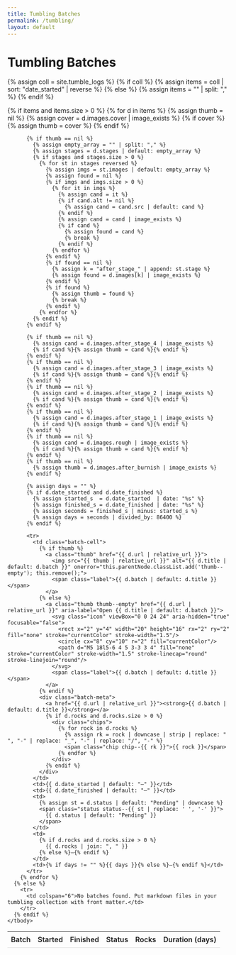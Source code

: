 ```yaml
---
title: Tumbling Batches
permalink: /tumbling/
layout: default
---
```


# Tumbling Batches

{% assign coll = site.tumble_logs %}
{% if coll %}
  {% assign items = coll | sort: "date_started" | reverse %}
{% else %}
  {% assign items = "" | split: "," %}
{% endif %}

<div class="tumble-index">
  <table class="nice-table">
    <thead>
      <tr>
        <th>Batch</th>
        <th>Started</th>
        <th>Finished</th>
        <th>Status</th>
        <th>Rocks</th>
        <th>Duration (days)</th>
      </tr>
    </thead>
    <tbody>
      {% if items and items.size > 0 %}
        {% for d in items %}
          {% assign thumb = nil %}
          {% assign cover = d.images.cover | image_exists %}
          {% if cover %}
            {% assign thumb = cover %}
          {% endif %}

          {% if thumb == nil %}
            {% assign empty_array = "" | split: "," %}
            {% assign stages = d.stages | default: empty_array %}
            {% if stages and stages.size > 0 %}
              {% for st in stages reversed %}
                {% assign imgs = st.images | default: empty_array %}
                {% assign found = nil %}
                {% if imgs and imgs.size > 0 %}
                  {% for it in imgs %}
                    {% assign cand = it %}
                    {% if cand.alt != nil %}
                      {% assign cand = cand.src | default: cand %}
                    {% endif %}
                    {% assign cand = cand | image_exists %}
                    {% if cand %}
                      {% assign found = cand %}
                      {% break %}
                    {% endif %}
                  {% endfor %}
                {% endif %}
                {% if found == nil %}
                  {% assign k = "after_stage_" | append: st.stage %}
                  {% assign found = d.images[k] | image_exists %}
                {% endif %}
                {% if found %}
                  {% assign thumb = found %}
                  {% break %}
                {% endif %}
              {% endfor %}
            {% endif %}
          {% endif %}

          {% if thumb == nil %}
            {% assign cand = d.images.after_stage_4 | image_exists %}
            {% if cand %}{% assign thumb = cand %}{% endif %}
          {% endif %}
          {% if thumb == nil %}
            {% assign cand = d.images.after_stage_3 | image_exists %}
            {% if cand %}{% assign thumb = cand %}{% endif %}
          {% endif %}
          {% if thumb == nil %}
            {% assign cand = d.images.after_stage_2 | image_exists %}
            {% if cand %}{% assign thumb = cand %}{% endif %}
          {% endif %}
          {% if thumb == nil %}
            {% assign cand = d.images.after_stage_1 | image_exists %}
            {% if cand %}{% assign thumb = cand %}{% endif %}
          {% endif %}
          {% if thumb == nil %}
            {% assign cand = d.images.rough | image_exists %}
            {% if cand %}{% assign thumb = cand %}{% endif %}
          {% endif %}
          {% if thumb == nil %}
            {% assign thumb = d.images.after_burnish | image_exists %}
          {% endif %}

          {% assign days = "" %}
          {% if d.date_started and d.date_finished %}
            {% assign started_s  = d.date_started  | date: "%s" %}
            {% assign finished_s = d.date_finished | date: "%s" %}
            {% assign seconds = finished_s | minus: started_s %}
            {% assign days = seconds | divided_by: 86400 %}
          {% endif %}

          <tr>
            <td class="batch-cell">
              {% if thumb %}
                <a class="thumb" href="{{ d.url | relative_url }}">
                  <img src="{{ thumb | relative_url }}" alt="{{ d.title | default: d.batch }}" onerror="this.parentNode.classList.add('thumb--empty'); this.remove();">
                  <span class="label">{{ d.batch | default: d.title }}</span>
                </a>
              {% else %}
                <a class="thumb thumb--empty" href="{{ d.url | relative_url }}" aria-label="Open {{ d.title | default: d.batch }}">
                  <svg class="icon" viewBox="0 0 24 24" aria-hidden="true" focusable="false">
                    <rect x="2" y="4" width="20" height="16" rx="2" ry="2" fill="none" stroke="currentColor" stroke-width="1.5"/>
                    <circle cx="8" cy="10" r="2" fill="currentColor"/>
                    <path d="M5 18l5-6 4 5 3-3 3 4" fill="none" stroke="currentColor" stroke-width="1.5" stroke-linecap="round" stroke-linejoin="round"/>
                  </svg>
                  <span class="label">{{ d.batch | default: d.title }}</span>
                </a>
              {% endif %}
              <div class="batch-meta">
                <a href="{{ d.url | relative_url }}"><strong>{{ d.batch | default: d.title }}</strong></a>
                {% if d.rocks and d.rocks.size > 0 %}
                  <div class="chips">
                    {% for rock in d.rocks %}
                      {% assign rk = rock | downcase | strip | replace: " ", "-" | replace: "_", "-" | replace: "/", "-" %}
                      <span class="chip chip--{{ rk }}">{{ rock }}</span>
                    {% endfor %}
                  </div>
                {% endif %}
              </div>
            </td>
            <td>{{ d.date_started | default: "—" }}</td>
            <td>{{ d.date_finished | default: "—" }}</td>
            <td>
              {% assign st = d.status | default: "Pending" | downcase %}
              <span class="status status--{{ st | replace: ' ', '-' }}">
                {{ d.status | default: "Pending" }}
              </span>
            </td>
            <td>
              {% if d.rocks and d.rocks.size > 0 %}
                {{ d.rocks | join: ", " }}
              {% else %}—{% endif %}
            </td>
            <td>{% if days != "" %}{{ days }}{% else %}—{% endif %}</td>
          </tr>
        {% endfor %}
      {% else %}
        <tr>
          <td colspan="6">No batches found. Put markdown files in your tumbling collection with front matter.</td>
        </tr>
      {% endif %}
    </tbody>
  </table>
</div>

<style>
.tumble-index .nice-table{width:100%;border-collapse:collapse}
.tumble-index thead th{font-weight:600;border-bottom:1px solid rgba(0,0,0,.12);text-align:left;padding:.5rem}
.tumble-index tbody td{border-bottom:1px solid rgba(0,0,0,.06);padding:.5rem;vertical-align:middle}
.batch-cell{display:flex;gap:.75rem;align-items:center}
.thumb{display:block;width:128px;min-width:128px;height:96px;border-radius:6px;overflow:hidden}
.thumb img{width:100%;height:100%;object-fit:cover;display:block}
.thumb .label{display:none}
.thumb--empty .label{display:block}
.thumb--empty{display:flex;flex-direction:column;align-items:center;justify-content:center;gap:.25rem;background:repeating-linear-gradient(45deg,#f6f7f9,#f6f7f9 8px,#eef1f4 8px,#eef1f4 16px);color:#5b6770;border:1px solid rgba(0,0,0,.08);text-decoration:none;font-weight:600;font-size:.9rem}
.thumb--empty .icon{width:28px;height:28px;opacity:.7}
.thumb--empty .label{line-height:1}
.batch-meta{display:flex;flex-direction:column;gap:.25rem}
.chips{display:flex;gap:.25rem;flex-wrap:wrap}
.chip{display:inline-block;padding:.1rem .45rem;border-radius:999px;font-size:.75em;border:1px solid rgba(0,0,0,.1)}
/* rock colours (same as layout, extend as needed) */
.chip--agate{background:#f6efe9}
.chip--jasper{background:#f2e6e1}
.chip--sodalite{background:#e8eef9}
.chip--quartz{background:#f4f4f4}
.chip--dalmatian-jasper{background:repeating-linear-gradient(45deg,#f2e6e1,#f2e6e1 6px,#e8d9d2 6px,#e8d9d2 12px)}
[class^="chip--"]:not(.chip--agate):not(.chip--jasper):not(.chip--sodalite):not(.chip--quartz):not(.chip--dalmatian-jasper){background:#eef3ff}

/* status pills */
.status{padding:.15rem .5rem;border-radius:999px;font-size:.8em;border:1px solid rgba(0,0,0,.08)}
.status--pending{background:#fff7d6}
.status--in-progress{background:#e8f4ff}
.status--completed{background:#e9f7ec}
</style>

